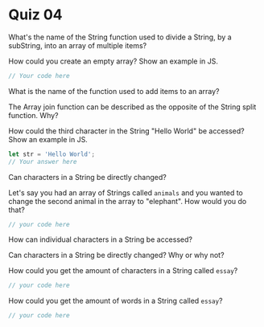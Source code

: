 # Quiz 04

What's the name of the String function used to divide a String, by a subString, into an array of multiple items?

How could you create an empty array? Show an example in JS.

```js
// Your code here
```

What is the name of the function used to add items to an array?

The Array join function can be described as the opposite of the String split function. Why?

How could the third character in the String "Hello World" be accessed? Show an example in JS.

```js
let str = 'Hello World';
// Your answer here
```

Can characters in a String be directly changed?

Let's say you had an array of Strings called `animals` and you wanted to change the second animal in the array to "elephant". How would you do that?

```js
// your code here
```

How can individual characters in a String be accessed?

Can characters in a String be directly changed? Why or why not?

How could you get the amount of characters in a String called `essay`?

```js
// your code here
```

How could you get the amount of words in a String called `essay`?

```js
// your code here
```
